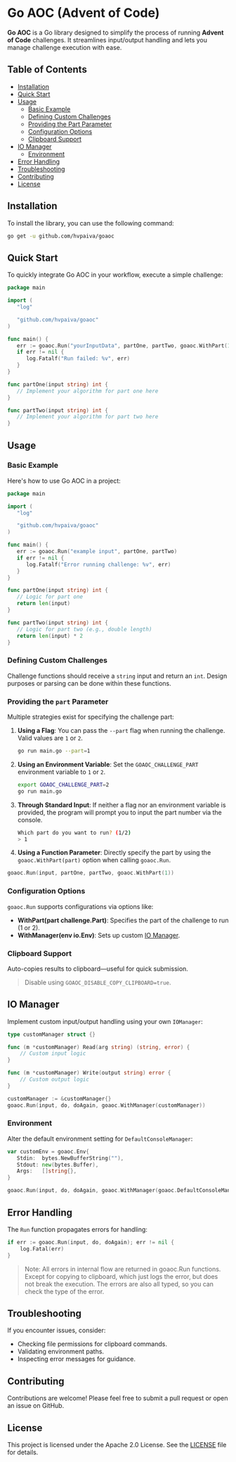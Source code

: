 # Go AOC (Advent of Code)

**Go AOC** is a Go library designed to simplify the process of running **Advent of Code** challenges. It streamlines 
input/output handling and lets you manage challenge execution with ease.

## Table of Contents
- [Installation](#installation)
- [Quick Start](#quick-start)
- [Usage](#usage)
  - [Basic Example](#basic-example)
  - [Defining Custom Challenges](#defining-custom-challenges)
  - [Providing the Part Parameter](#providing-the-part-parameter)
  - [Configuration Options](#configuration-options)
  - [Clipboard Support](#clipboard-support)
- [IO Manager](#io-manager)
  - [Environment](#environment)
- [Error Handling](#error-handling)
- [Troubleshooting](#troubleshooting)
- [Contributing](#contributing)
- [License](#license)

## Installation

To install the library, you can use the following command:

```bash
go get -u github.com/hvpaiva/goaoc
```

## Quick Start

To quickly integrate Go AOC in your workflow, execute a simple challenge:

```go
package main

import (
   "log"

   "github.com/hvpaiva/goaoc"
)

func main() {
   err := goaoc.Run("yourInputData", partOne, partTwo, goaoc.WithPart(1))
   if err != nil {
      log.Fatalf("Run failed: %v", err)
   }
}

func partOne(input string) int {
   // Implement your algorithm for part one here
}

func partTwo(input string) int {
   // Implement your algorithm for part two here
}
```

## Usage

### Basic Example

Here's how to use Go AOC in a project:

```go
package main

import (
   "log"

   "github.com/hvpaiva/goaoc"
)

func main() {
   err := goaoc.Run("example input", partOne, partTwo)
   if err != nil {
      log.Fatalf("Error running challenge: %v", err)
   }
}

func partOne(input string) int {
   // Logic for part one
   return len(input)
}

func partTwo(input string) int {
   // Logic for part two (e.g., double length)
   return len(input) * 2
}
```

### Defining Custom Challenges

Challenge functions should receive a `string` input and return an `int`. Design purposes or parsing can be done within 
these functions.

### Providing the `part` Parameter

Multiple strategies exist for specifying the challenge part:

1. **Using a Flag**: You can pass the `--part` flag when running the challenge. Valid values are `1` or `2`.
   ```bash
   go run main.go --part=1
   ```

2. **Using an Environment Variable**: Set the `GOAOC_CHALLENGE_PART` environment variable to `1` or `2`.
   ```bash
   export GOAOC_CHALLENGE_PART=2
   go run main.go
   ```

3. **Through Standard Input**: If neither a flag nor an environment variable is provided, the program will prompt you to 
input the part number via the console.
   ```bash
   Which part do you want to run? (1/2)
   > 1
   ```

4. **Using a Function Parameter**: Directly specify the part by using the `goaoc.WithPart(part)` option when calling `goaoc.Run`.

```go
goaoc.Run(input, partOne, partTwo, goaoc.WithPart(1))
```

### Configuration Options

`goaoc.Run` supports configurations via options like:

- **WithPart(part challenge.Part)**: Specifies the part of the challenge to run (1 or 2).
- **WithManager(env io.Env)**: Sets up custom [IO Manager](#io-manager).

### Clipboard Support

Auto-copies results to clipboard—useful for quick submission.

> Disable using `GOAOC_DISABLE_COPY_CLIPBOARD=true`.

## IO Manager

Implement custom input/output handling using your own `IOManager`:

```go
type customManager struct {}

func (m *customManager) Read(arg string) (string, error) {
    // Custom input logic
}

func (m *customManager) Write(output string) error {
    // Custom output logic
}

customManager := &customManager{}
goaoc.Run(input, do, doAgain, goaoc.WithManager(customManager))
```

### Environment

Alter the default environment setting for `DefaultConsoleManager`:

```go
var customEnv = goaoc.Env{
   Stdin:  bytes.NewBufferString(""),
   Stdout: new(bytes.Buffer),
   Args:   []string{},
}

goaoc.Run(input, do, doAgain, goaoc.WithManager(goaoc.DefaultConsoleManager{Env: customEnv}))

```

## Error Handling

The `Run` function propagates errors for handling:

```go
if err := goaoc.Run(input, do, doAgain); err != nil {
	log.Fatal(err)
}
```

> Note: All errors in internal flow are returned in goaoc.Run functions. Except for copying to clipboard, which just
> logs the error, but does not break the execution. The errors are also all typed, so you can check the type of the error.

## Troubleshooting

If you encounter issues, consider:
- Checking file permissions for clipboard commands.
- Validating environment paths.
- Inspecting error messages for guidance.

## Contributing

Contributions are welcome! Please feel free to submit a pull request or open an issue on GitHub.

## License

This project is licensed under the Apache 2.0 License. See the [LICENSE](./LICENSE) file for details.
